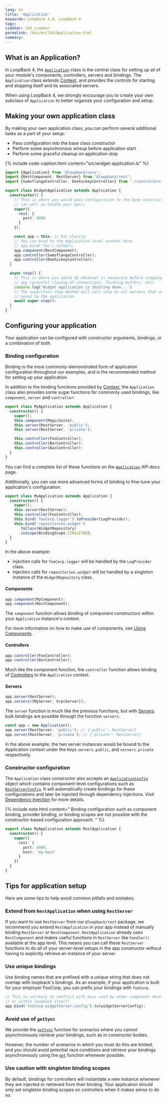 ```yaml
---
lang: en
title: 'Application'
keywords: LoopBack 4.0, LoopBack 4
tags:
sidebar: lb4_sidebar
permalink: /doc/en/lb4/Application.html
summary:
---
```


## What is an Application?

In LoopBack 4, the [`Application`](http://apidocs.strongloop.com/@loopback%2fcore/#Application)
class is the central class for setting up all of your module's components,
controllers, servers and bindings. The `Application` class extends
[Context](Context.md), and provides the controls for starting and stopping
itself and its associated servers.

When using LoopBack 4, we strongly encourage you to create your own subclass
of `Application` to better organize your configuration and setup.

## Making your own application class

By making your own application class, you can perform several additional
tasks as a part of your setup:
- Pass configuration into the base class constructor
- Perform some asynchronous wireup before application start
- Perform some graceful cleanup on application stop

{% include code-caption.html content="src/widget-application.ts" %}
```ts
import {Application} from '@loopback/core';
import {RestComponent, RestServer} from '@loopback/rest';
import {SamoflangeController, DoohickeyController} from './controllers';

export class WidgetApplication extends Application {
  constructor() {
    // This is where you would pass configuration to the base constructor
    // (as well as handle your own!)
    super({
      rest: {
        port: 8080
      }
    });

    const app = this; // For clarity.
    // You can bind to the Application-level context here.
    // app.bind('foo').to(bar);
    app.component(RestComponent);
    app.controller(SamoflangeController);
    app.controller(DoohickeyController);
  }

  async stop() {
    // This is where you would do whatever is necessary before stopping your
    // app (graceful closing of connections, flushing buffers, etc)
    console.log('Widget application is shutting down...')
    // The superclass stop method will call stop on all servers that are
    // bound to the application.
    await super.stop();
  }
}

```

## Configuring your application
Your application can be configured with constructor arguments, bindings, or
a combination of both.

### Binding configuration
Binding is the most commonly-demonstrated form of application configuration
throughout our examples, and is the recommended method for setting up your
application.

In addition to the binding functions provided by [Context](Context.md),
the `Application` class also provides some sugar functions for commonly used
bindings, like `component`, `server` and `controller`:

```ts
export class MyApplication extends Application {
  constructor() {
    super();
    this.component(MagicSuite);
    this.server(RestServer, 'public');
    this.server(RestServer, 'private');

    this.controller(FooController);
    this.controller(BarController);
    this.controller(BazController);
  }
}
```

You can find a complete list of these functions on the
[`Application`](http://apidocs.loopback.io/@loopback%2fcore/#Application) API
docs page.

Additionally, you can use more advanced forms of binding to fine-tune your
application's configuration:

```ts
export class MyApplication extends Application {
  constructor() {
    super();
    this.server(RestServer);
    this.controller(FooController);
    this.bind('fooCorp.logger').toProvider(LogProvider);
    this.bind('repositories.widget')
      .toClass(WidgetRepository)
      .inScope(BindingScope.SINGLETON);
  }
}
```
In the above example:
- injection calls for `fooCorp.logger` will be handled by the `LogProvider`
  class.
- injection calls for `repositories.widget` will be handled by a singleton
instance of the `WidgetRepository` class.

#### Components
```ts
app.component(MyComponent);
app.component(RestComponent);
```
The `component` function allows binding of component constructors within
your `Application` instance's context.

For more information on how to make use of components,
see [Using Components](Using-components.md).

#### Controllers
```ts
app.controller(FooController);
app.controller(BarController);
```
Much like the component function, the `controller` function allows
binding of [Controllers](Controllers.md) to the `Application` context.

#### Servers
```ts
app.server(RestServer);
app.servers([MyServer, GrpcServer]);
```
The `server` function is much like the previous functions, but
with [Servers](server.md) bulk bindings are possible through the function
`servers`.

```ts
const app = new Application();
app.server(RestServer, 'public'); // {'public': RestServer}
app.server(RestServer, 'private'); // {'private': RestServer}
```
In the above example, the two server instances would be bound to the Application
context under the keys `servers.public`, and `servers.private` respectively.

### Constructor configuration

The `Application` class constructor also accepts an
[`ApplicationConfig`](http://apidocs.strongloop.com/@loopback%2fcore/#ApplicationConfig)
object which contains component-level configurations such as
[`RestServerConfig`](http://apidocs.strongloop.com/@loopback%2frest/#RestServerConfig).
It will automatically create bindings for these configurations and later be injected
through dependency injections. Visit [Dependency Injection](Dependency-injection.md)
for more details.

{% include note.html content="
  Binding configuration such as component binding, provider binding, or binding scopes
  are not possible with the constructor-based configuration approach.
" %}

```ts
export class MyApplication extends RestApplication {
  constructor() {
    super({
      rest: {
        port: 4000,
        host: 'my-host'
      }
    })
  }
}
```

## Tips for application setup
Here are some tips to help avoid common pitfalls and mistakes.

### Extend from `RestApplication` when using `RestServer`
If you want to use `RestServer` from our `@loopback/rest` package, we recommend you extend
`RestApplication` in your app instead of manually binding `RestServer` or
`RestComponent`. `RestApplication` already uses `RestComponent` and makes
useful functions in `RestServer` like `handler()` available at the app level.
This means you can call these `RestServer` functions to do all of your
server-level setups in the app constructor without having to explicitly retrieve
an instance of your server.

### Use unique bindings
Use binding names that are prefixed with a unique string that does not overlap
with loopback's bindings. As an example, if your application is built for
your employer FooCorp, you can prefix your bindings with `fooCorp`.
```ts
// This is unlikely to conflict with keys used by other component developers
// or within loopback itself!
app.bind('fooCorp.widgetServer.config').to(widgetServerConfig);
```

### Avoid use of `getSync`
We provide the [`getSync`](http://apidocs.loopback.io/@loopback%2fcontext/#getSync)
function for scenarios where you cannot asynchronously retrieve your bindings,
such as in constructor bodies.

However, the number of scenarios in which you must do this are limited, and you
should avoid potential race conditions and retrieve your bindings asynchronously
using the [`get`](http://apidocs.loopback.io/@loopback%2fcontext/#get) function
whenever possible.

### Use caution with singleton binding scopes
By default, bindings for controllers will instantiate a new instance whenever
they are injected or retrieved from their binding. Your application should only
set singleton binding scopes on controllers when it makes sense to do so.
